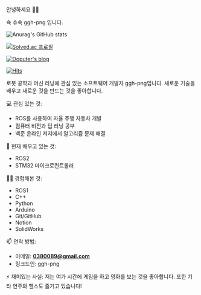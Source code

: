 안녕하세요 👋🏻

슉 슈슉 ggh-png 입니다.


![Anurag's GitHub stats](https://github-readme-stats.vercel.app/api?username=ggh-png&show_icons=true&theme=dark)
<p align="light">

[![Solved.ac
프로필](http://mazassumnida.wtf/api/mini/generate_badge?boj=dntjd292)](https://solved.ac/dntjd292)  
  
<a href="https://velog.io/@ggh-png/">

<img src="https://img.shields.io/badge/Blog-181717?style=flat-square&logo=GitHub&logoColor=white" alt="Doputer's blog" />

[![Hits](https://hits.seeyoufarm.com/api/count/incr/badge.svg?url=https%3A%2F%2Fgithub.com%2Fggh-png&count_bg=%2379C83D&title_bg=%23555555&icon=github.svg&icon_color=%23E7E7E7&title=hits&edge_flat=false)](https://hits.seeyoufarm.com)

  
  

  
  로봇 공학과 머신 러닝에 관심 있는 소프트웨어 개발자 ggh-png입니다. 새로운 기술을 배우고 새로운 것을 만드는 것을 좋아합니다.

💻 관심 있는 것:

- ROS를 사용하여 자율 주행 자동차 개발
- 컴퓨터 비전과 딥 러닝 공부
- 백준 온라인 저지에서 알고리즘 문제 해결

🌱 현재 배우고 있는 것:

- ROS2
- STM32 마이크로컨트롤러

👨‍💻 경험해본 것:

- ROS1
- C++
- Python
- Arduino
- Git/GitHub
- Notion
- SolidWorks

📫 연락 방법:

- 이메일: **[0380089@gmail.com](mailto:0380089@gmail.com)**
- 링크드인: ggh-png

⚡ 재미있는 사실:
저는 여가 시간에 게임을 하고 영화를 보는 것을 좋아합니다. 또한 기타 연주와 헬스도 즐기고 있습니다!

